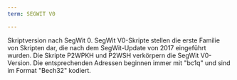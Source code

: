 ```yaml
---
term: SEGWIT V0

---
```

Skriptversion nach SegWit 0. SegWit V0-Skripte stellen die erste Familie von Skripten dar, die nach dem SegWit-Update von 2017 eingeführt wurden. Die Skripte P2WPKH und P2WSH verkörpern die SegWit V0-Version. Die entsprechenden Adressen beginnen immer mit "bc1q" und sind im Format "Bech32" kodiert.